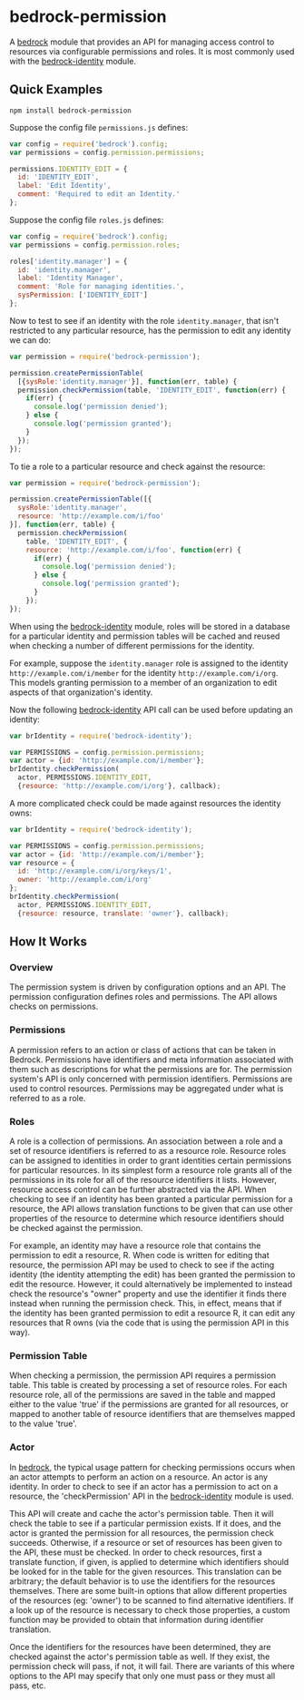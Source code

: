# bedrock-permission

A [bedrock][] module that provides an API for managing access control to
resources via configurable permissions and roles. It is most commonly used
with the [bedrock-identity][] module.

## Quick Examples

```
npm install bedrock-permission
```

Suppose the config file `permissions.js` defines:

```js
var config = require('bedrock').config;
var permissions = config.permission.permissions;

permissions.IDENTITY_EDIT = {
  id: 'IDENTITY_EDIT',
  label: 'Edit Identity',
  comment: 'Required to edit an Identity.'
};
```

Suppose the config file `roles.js` defines:

```js
var config = require('bedrock').config;
var permissions = config.permission.roles;

roles['identity.manager'] = {
  id: 'identity.manager',
  label: 'Identity Manager',
  comment: 'Role for managing identities.',
  sysPermission: ['IDENTITY_EDIT']
};
```

Now to test to see if an identity with the role `identity.manager`, that
isn't restricted to any particular resource, has the permission to edit any
identity we can do:

```js
var permission = require('bedrock-permission');

permission.createPermissionTable(
  [{sysRole:'identity.manager'}], function(err, table) {
  permission.checkPermission(table, 'IDENTITY_EDIT', function(err) {
    if(err) {
      console.log('permission denied');
    } else {
      console.log('permission granted');
    }
  });
});
```

To tie a role to a particular resource and check against the resource:

```js
var permission = require('bedrock-permission');

permission.createPermissionTable([{
  sysRole:'identity.manager',
  resource: 'http://example.com/i/foo'
}], function(err, table) {
  permission.checkPermission(
    table, 'IDENTITY_EDIT', {
    resource: 'http://example.com/i/foo', function(err) {
      if(err) {
        console.log('permission denied');
      } else {
        console.log('permission granted');
      }
    });
});
```

When using the [bedrock-identity][] module, roles will be stored in a
database for a particular identity and permission tables will be cached
and reused when checking a number of different permissions for the identity.

For example, suppose the `identity.manager` role is assigned to the identity
`http://example.com/i/member` for the identity `http://example.com/i/org`. This
models granting permission to a member of an organization to edit aspects
of that organization's identity.

Now the following [bedrock-identity][] API call can be used before updating
an identity:

```js
var brIdentity = require('bedrock-identity');

var PERMISSIONS = config.permission.permissions;
var actor = {id: 'http://example.com/i/member'};
brIdentity.checkPermission(
  actor, PERMISSIONS.IDENTITY_EDIT,
  {resource: 'http://example.com/i/org'}, callback);
```

A more complicated check could be made against resources the identity owns:

```js
var brIdentity = require('bedrock-identity');

var PERMISSIONS = config.permission.permissions;
var actor = {id: 'http://example.com/i/member'};
var resource = {
  id: 'http://example.com/i/org/keys/1',
  owner: 'http://example.com/i/org'
};
brIdentity.checkPermission(
  actor, PERMISSIONS.IDENTITY_EDIT,
  {resource: resource, translate: 'owner'}, callback);
```

## How It Works

### Overview

The permission system is driven by configuration options and an API. The
permission configuration defines roles and permissions. The API allows
checks on permissions.

### Permissions

A permission refers to an action or class of actions that can be taken in
Bedrock. Permissions have identifiers and meta information associated
with them such as descriptions for what the permissions are for. The permission
system's API is only concerned with permission identifiers. Permissions are
used to control resources. Permissions may be aggregated under what is referred
to as a role.

### Roles

A role is a collection of permissions. An association between a role and a
set of resource identifiers is referred to as a resource role. Resource roles
can be assigned to identities in order to grant identities certain permissions
for particular resources. In its simplest form a resource role grants all of the
permissions in its role for all of the resource identifiers it lists. However,
resource access control can be further abstracted via the API. When checking
to see if an identity has been granted a particular permission for a resource,
the API allows translation functions to be given that can use other properties
of the resource to determine which resource identifiers should be checked
against the permission.

For example, an identity may have a resource role that contains the permission
to edit a resource, R. When code is written for editing that resource, the
permission API may be used to check to see if the acting identity (the
identity attempting the edit) has been granted the permission to edit the
resource. However, it could alternatively be implemented to instead check
the resource's "owner" property and use the identifier it finds there instead
when running the permission check. This, in effect, means that if the identity
has been granted permission to edit a resource R, it can edit any resources
that R owns (via the code that is using the permission API in this way).

### Permission Table

When checking a permission, the permission API requires a permission table.
This table is created by processing a set of resource roles. For each
resource role, all of the permissions are saved in the table and mapped
either to the value 'true' if the permissions are granted for all resources,
or mapped to another table of resource identifiers that are themselves mapped
to the value 'true'.

### Actor

In [bedrock][], the typical usage pattern for checking permissions occurs when
an actor attempts to perform an action on a resource. An actor is any identity.
In order to check to see if an actor has a permission to act on a resource, the
'checkPermission' API in the [bedrock-identity][] module is used.

This API will create and cache the actor's permission table. Then it will check
the table to see if a particular permission exists. If it does, and the actor
is granted the permission for all resources, the permission check succeeds.
Otherwise, if a resource or set of resources has been given to the API, these
must be checked. In order to check resources, first a translate function, if
given, is applied to determine which identifiers should be looked for in the
table for the given resources. This translation can be arbitrary; the default
behavior is to use the identifiers for the resources themselves. There are
some built-in options that allow different properties of the resources (eg:
'owner') to be scanned to find alternative identifiers. If a look up of the
resource is necessary to check those properties, a custom function may be
provided to obtain that information during identifier translation.

Once the identifiers for the resources have been determined, they are checked
against the actor's permission table as well. If they exist, the permission
check will pass, if not, it will fail. There are variants of this where
options to the API may specify that only one must pass or they must all
pass, etc.


[bedrock]: https://github.com/digitalbazaar/bedrock
[bedrock-identity]: https://github.com/digitalbazaar/bedrock-identity
